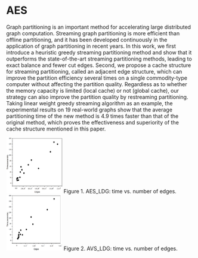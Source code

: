 # AES
Graph partitioning is an important method for accelerating large distributed graph computation. Streaming graph partitioning is more efficient than offline partitioning, and it has been developed continuously in the application of graph partitioning in recent years. In this work, we first introduce a heuristic greedy streaming partitioning method and show that it outperforms the state-of-the-art streaming partitioning methods, leading to exact balance and fewer cut edges. Second, we propose a cache structure for streaming partitioning, called an adjacent edge structure, which can improve the partition efficiency several times on a single commodity-type computer without affecting the partition quality. Regardless as to whether the memory capacity is limited (local cache) or not (global cache), our strategy can also improve the partition quality by restreaming partitioning. Taking linear weight greedy streaming algorithm as an example, the experimental results on 19 real-world graphs show that the average partitioning time of the new method is 4.9 times faster than that of the original method, which proves the effectiveness and superiority of the cache structure mentioned in this paper.

<img width="150" height="150" src="https://github.com/youxiudeliqi/AES/blob/master/1.png"/>
Figure 1. AES_LDG: time vs. number of edges.
<img width="150" height="150" src="https://github.com/youxiudeliqi/AES/blob/master/2.png"/>
Figure 2. AVS_LDG: time vs. number of edges.
